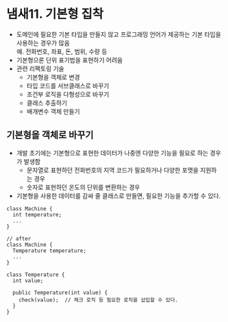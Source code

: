 # 냄새11. 기본형 집착

-   도메인에 필요한 기본 타입을 만들지 않고 프로그래밍 언어가 제공하는 기본 타입을 사용하는 경우가 많음  
    예. 전화번호, 좌표, 돈, 범위, 수량 등
-   기본형으론 단위 표기법을 표현하기 어려움
-   관련 리팩토링 기술
    -   기본형을 객체로 변경
    -   타입 코드를 서브클래스로 바꾸기
    -   조건부 로직을 다형성으로 바꾸기
    -   클래스 추출하기
    -   배개변수 객체 만들기

## 기본형을 객체로 바꾸기

-   개발 초기에는 기본형으로 표현한 데이터가 나중엔 다양한 기능을 필요로 하는 경우가 발생함
    -   문자열로 표현하던 전화번호의 지역 코드가 필요하거나 다양한 포맷을 지원하는 경우
    -   숫자로 표현하던 온도의 단위를 변환하는 경우
-   기본형을 사용한 데이터를 감싸 줄 클래스로 만들면, 필요한 기능을 추가할 수 있다.

```
class Machine {
  int temperature;
  ...
}

// after
class Machine {
  Temperature temperature;
  ...
}

class Temperature {
  int value;

  public Temperature(int value) {
    check(value);  // 체크 로직 등 필요한 로직을 삽입할 수 있다.
  }
}
```

